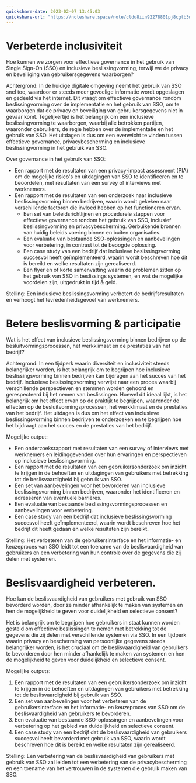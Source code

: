 ```yaml
---
quickshare-date: 2023-02-07 13:45:03
quickshare-url: "https://noteshare.space/note/cldu8iin92278801pj8cgtb3w1#9kFGdmfTvKeQvoupsv7oG5h9cICNT42zmd0yPn0tCVQ"
---
```


# Verbeterde inclusiviteit

Hoe kunnen we zorgen voor effectieve governance in het gebruik van Single Sign-On (SSO) en inclusieve beslissingvorming, terwijl we de privacy en beveiliging van gebruikersgegevens waarborgen?

Achtergrond:
In de huidige digitale omgeving neemt het gebruik van SSO snel toe, waardoor er steeds meer gevoelige informatie wordt opgeslagen en gedeeld via het internet. Dit vraagt om effectieve governance rondom beslissingvorming over de implementatie en het gebruik van SSO, om te waarborgen dat de privacy en beveiliging van gebruikersgegevens niet in gevaar komt. Tegelijkertijd is het belangrijk om een inclusieve beslissingvorming te waarborgen, waarbij alle betrokken partijen, waaronder gebruikers, de regie hebben over de implementatie en het gebruik van SSO. Het uitdagen is dus om een evenwicht te vinden tussen effectieve governance, privacybescherming en inclusieve beslissingvorming in het gebruik van SSO.

Over governance in het gebruik van SSO:
 -   Een rapport met de resultaten van een privacy-impact assessment (PIA) om de mogelijke risico's en uitdagingen van SSO te identificeren en te beoordelen, met resultaten van een survey of interviews met werknemers.
 - Een rapport met de resultaten van een onderzoek naar inclusieve beslissingsvorming binnen bedrijven, waarin wordt gekeken naar verschillende factoren die invloed hebben op het functioneren ervan.
   -   Een set van beleidsrichtlijnen en procedurele stappen voor effectieve governance rondom het gebruik van SSO, inclusief beslissingvorming en privacybescherming. Gerbuikende bronnen van huidig beleids voering binnen en buiten organisaties.
   -   Een evaluatie van bestaande SSO-oplossingen en aanbevelingen voor verbetering, in contrast tot de beoogde oplossing. 
   - Een case study van een bedrijf dat inclusieve beslissingsvorming succesvol heeft geïmplementeerd, waarin wordt beschreven hoe dit is bereikt en welke resultaten zijn gerealiseerd.
   - Een flyer en of korte samenvatting waarin de problemen zitten op het gebruik van SSO in beslissings systemen, en wat de mogelijke voordelen zijn, uitgedrukt in tijd & geld.

Stelling: Een inclusieve beslissingsvorming verbetert de bedrijfsresultaten en verhoogt het tevredenheidsgevoel van werknemers.

# Betere beslisvorming & participatie

Wat is het effect van inclusieve beslissingsvorming binnen bedrijven op de besluitvormingsprocessen, het werkklimaat en de prestaties van het bedrijf?

Achtergrond:
In een tijdperk waarin diversiteit en inclusiviteit steeds belangrijker worden, is het belangrijk om te begrijpen hoe inclusieve beslissingsvorming binnen bedrijven kan bijdragen aan het succes van het bedrijf. Inclusieve beslissingsvorming verwijst naar een proces waarbij verschillende perspectieven en stemmen worden gehoord en gerespecteerd bij het nemen van beslissingen. Hoewel dit ideaal lijkt, is het belangrijk om het effect ervan op de praktijk te begrijpen, waaronder de effecten op de besluitvormingsprocessen, het werkklimaat en de prestaties van het bedrijf. Het uitdagen is dus om het effect van inclusieve beslissingsvorming binnen bedrijven te onderzoeken en te begrijpen hoe het bijdraagt aan het succes en de prestaties van het bedrijf.

Mogelijke output: 
-   Een onderzoeksrapport met resultaten van een survey of interviews met werknemers en leidinggevenden over hun ervaringen en perspectieven op inclusieve beslissingsvorming.
- Een rapport met de resultaten van een gebruikersonderzoek om inzicht te krijgen in de behoeften en uitdagingen van gebruikers met betrekking tot de beslisvaardigheid bij gebruik van SSO.
-   Een set van aanbevelingen voor het bevorderen van inclusieve beslissingsvorming binnen bedrijven, waaronder het identificeren en adresseren van eventuele barrières.
-   Een evaluatie van bestaande beslissingsvormingsprocessen en aanbevelingen voor verbetering.
-   Een case study van een bedrijf dat inclusieve beslissingsvorming succesvol heeft geïmplementeerd, waarin wordt beschreven hoe het bedrijf dit heeft gedaan en welke resultaten zijn bereikt.

Stelling: Het verbeteren van de gebruikersinterface en het informatie- en keuzeproces van SSO leidt tot een toename van de beslisvaardigheid van gebruikers en een verbetering van hun controle over de gegevens die zij delen met systemen.

# Beslisvaardigheid verbeteren.

Hoe kan de beslisvaardigheid van gebruikers met gebruik van SSO bevorderd worden, door ze minder afhankelijk te maken van systemen en hen de mogelijkheid te geven voor duidelijkheid en selectieve consent?

Het is belangrijk om te begrijpen hoe gebruikers in staat kunnen worden gesteld om effectieve beslissingen te nemen met betrekking tot de gegevens die zij delen met verschillende systemen via SSO. In een tijdperk waarin privacy en bescherming van persoonlijke gegevens steeds belangrijker worden, is het cruciaal om de beslisvaardigheid van gebruikers te bevorderen door hen minder afhankelijk te maken van systemen en hen de mogelijkheid te geven voor duidelijkheid en selectieve consent.

Mogelijke outputs:

1.  Een rapport met de resultaten van een gebruikersonderzoek om inzicht te krijgen in de behoeften en uitdagingen van gebruikers met betrekking tot de beslisvaardigheid bij gebruik van SSO.
2.  Een set van aanbevelingen voor het verbeteren van de gebruikersinterface en het informatie- en keuzeproces van SSO om de beslisvaardigheid van gebruikers te bevorderen.
3.  Een evaluatie van bestaande SSO-oplossingen en aanbevelingen voor verbetering op het gebied van duidelijkheid en selectieve consent.
4.  Een case study van een bedrijf dat de beslisvaardigheid van gebruikers succesvol heeft bevorderd met gebruik van SSO, waarin wordt beschreven hoe dit is bereikt en welke resultaten zijn gerealiseerd.

Stelling: Een verbetering van de beslisvaardigheid van gebruikers met gebruik van SSO zal leiden tot een verbetering van de privacybescherming en een toename van het vertrouwen in de systemen die gebruik maken van SSO.